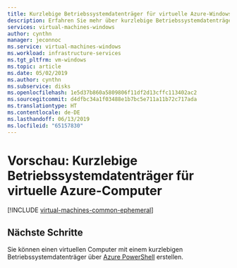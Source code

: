 ```yaml
---
title: Kurzlebige Betriebssystemdatenträger für virtuelle Azure-Windows-Computer | Microsoft-Dokumentation
description: Erfahren Sie mehr über kurzlebige Betriebssystemdatenträger für virtuelle Azure-Computer.
services: virtual-machines-windows
author: cynthn
manager: jeconnoc
ms.service: virtual-machines-windows
ms.workload: infrastructure-services
ms.tgt_pltfrm: vm-windows
ms.topic: article
ms.date: 05/02/2019
ms.author: cynthn
ms.subservice: disks
ms.openlocfilehash: 1e5d37b860a5809806f11df2d13cffc113402ac2
ms.sourcegitcommit: d4dfbc34a1f03488e1b7bc5e711a11b72c717ada
ms.translationtype: HT
ms.contentlocale: de-DE
ms.lasthandoff: 06/13/2019
ms.locfileid: "65157830"
---
```

# <a name="preview-ephemeral-os-disks-for-azure-vms"></a>Vorschau: Kurzlebige Betriebssystemdatenträger für virtuelle Azure-Computer

[!INCLUDE [virtual-machines-common-ephemeral](../../../includes/virtual-machines-common-ephemeral.md)]
 
## <a name="next-steps"></a>Nächste Schritte
Sie können einen virtuellen Computer mit einem kurzlebigen Betriebssystemdatenträger über [Azure PowerShell](https://docs.microsoft.com/powershell/module/az.compute/new-azvm) erstellen.

